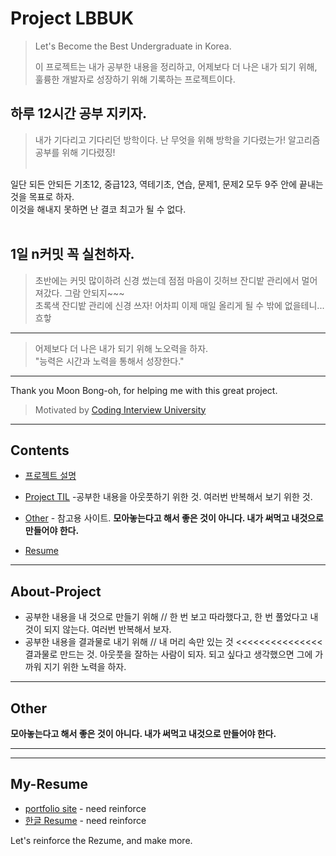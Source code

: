 # Project LBBUK
 > Let's Become the Best Undergraduate in Korea.
 > 
 > 이 프로젝트는 내가 공부한 내용을 정리하고, 어제보다 더 나은 내가 되기 위해, 훌륭한 개발자로 성장하기 위해 기록하는 프로젝트이다.<br>
 
 
 ## 하루 12시간 공부 지키자.  <br>
> 내가 기다리고 기다리던 방학이다. 난 무엇을 위해 방학을 기다렸는가! 알고리즘 공부를 위해 기다렸징!<br><br>

일단 되든 안되든 기초12, 중급123, 역테기초, 연습, 문제1, 문제2 모두 9주 안에 끝내는 것을 목표로 하자.<br>
이것을 해내지 못하면 난 결코 최고가 될 수 없다. <br><br>

## 1일 n커밋 꼭 실천하자. <br>
> 초반에는 커밋 많이하려 신경 썼는데 점점 마음이 깃허브 잔디밭 관리에서 멀어져갔다. 그람 안되지~~~ <br>
초록색 잔디밭 관리에 신경 쓰자! 어차피 이제 매일 올리게 될 수 밖에 없을테니...흐핳
 
 
 ---
 
 > 어제보다 더 나은 내가 되기 위해 노오력을 하자.                         
 > "능력은 시간과 노력을 통해서 성장한다."                                             
 
---

Thank you Moon Bong-oh, for helping me with this great project.

> Motivated by [Coding Interview University](https://github.com/jwasham/coding-interview-university/blob/master/translations/README-ko.md)  

---
## Contents
* [프로젝트 설명](#About-Project)

* [Project TIL](https://github.com/seoyeongo/project-TIL) -공부한 내용을 아웃풋하기 위한 것. 여러번 반복해서 보기 위한 것.

* [Other](#Other) - 참고용 사이트. **모아놓는다고 해서 좋은 것이 아니다. 내가 써먹고 내것으로 만들어야 한다.**

* [Resume](#My-Resume)
---
## About-Project
+ 공부한 내용을 내 것으로 만들기 위해
                    // 한 번 보고 따라했다고, 한 번 풀었다고 내 것이 되지 않는다. 여러번 반복해서 보자.
+ 공부한 내용을 결과물로 내기 위해
                   // 내 머리 속만 있는 것 <<<<<<<<<<<<<<< 결과물로 만드는 것. 아웃풋을 잘하는 사람이 되자. 되고 싶다고 생각했으면 그에 가까워 지기 위한 노력을 하자.



---

## Other 
**모아놓는다고 해서 좋은 것이 아니다. 내가 써먹고 내것으로 만들어야 한다.**


---
---

## My-Resume

* [portfolio site](https://seoyeongo.site)  - need reinforce
* [한글 Resume](/Resume/Resume.pdf) - need reinforce

Let's reinforce the Rezume, and make more.
